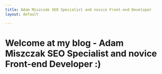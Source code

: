 ```yaml
---
title: Adam Miszczak SEO Specialist and novice Front-end Developer
layout: default

---
```



<h1>Welcome at my blog - Adam Miszczak SEO Specialist and novice Front-end Developer :)</h1>
